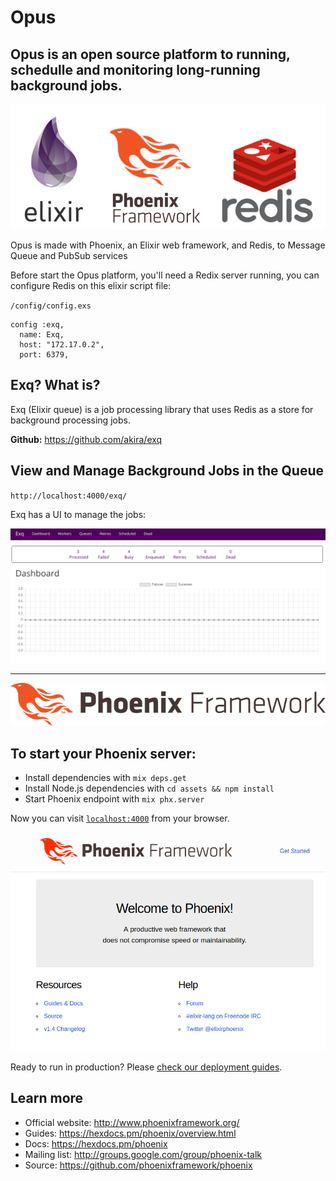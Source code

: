 # Opus

## Opus is an open source platform to running, schedulle and monitoring long-running background jobs.

[![](https://github.com/rafaelwkerr/my-files/blob/master/elixir_and_phoenix_and_redis.png)](https://github.com/rafaelwkerr/my-files/blob/master/elixir_and_phoenix_and_redis.png)

Opus is made with Phoenix, an Elixir web framework, and Redis, to Message Queue and PubSub services


Before start the Opus platform, you'll need a Redix server running, you can configure Redis on this elixir script file:

`/config/config.exs`

```
config :exq,
  name: Exq,
  host: "172.17.0.2",
  port: 6379,
```


## Exq? What is?

Exq (Elixir queue) is a job processing library that uses Redis as a store for background processing jobs.


**Github:**
https://github.com/akira/exq


## View and Manage Background Jobs in the Queue


``http://localhost:4000/exq/``

Exq has a UI to manage the jobs:


 
[![](https://github.com/rafaelwkerr/my-files/blob/master/Screenshot%20from%202019-04-23%2019-08-40.png)](https://github.com/rafaelwkerr/my-files/blob/master/Screenshot%20from%202019-04-23%2019-08-40.png)


------------


 
[![](https://github.com/rafaelwkerr/my-files/blob/master/phoenix.png)](https://github.com/rafaelwkerr/my-files/blob/master/phoenix.png)


## To start your Phoenix server:

  * Install dependencies with `mix deps.get`
  * Install Node.js dependencies with `cd assets && npm install`
  * Start Phoenix endpoint with `mix phx.server`

Now you can visit [`localhost:4000`](http://localhost:4000) from your browser.


[![](https://github.com/rafaelwkerr/my-files/blob/master/Screenshot%20from%202019-04-23%2019-20-52.png)](https://github.com/rafaelwkerr/my-files/blob/master/Screenshot%20from%202019-04-23%2019-20-52.png)


Ready to run in production? Please [check our deployment guides](https://hexdocs.pm/phoenix/deployment.html).

## Learn more

  * Official website: http://www.phoenixframework.org/
  * Guides: https://hexdocs.pm/phoenix/overview.html
  * Docs: https://hexdocs.pm/phoenix
  * Mailing list: http://groups.google.com/group/phoenix-talk
  * Source: https://github.com/phoenixframework/phoenix
